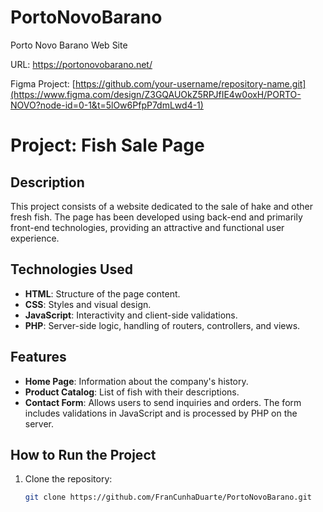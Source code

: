 # PortoNovoBarano
Porto Novo Barano Web Site

URL: https://portonovobarano.net/

Figma Project: [https://github.com/your-username/repository-name.git](https://www.figma.com/design/Z3GQAUOkZ5RPJfIE4w0oxH/PORTO-NOVO?node-id=0-1&t=5lOw6PfpP7dmLwd4-1)

# Project: Fish Sale Page

## Description
This project consists of a website dedicated to the sale of hake and other fresh fish. The page has been developed using back-end and primarily front-end technologies, providing an attractive and functional user experience.

## Technologies Used
- **HTML**: Structure of the page content.
- **CSS**: Styles and visual design.
- **JavaScript**: Interactivity and client-side validations.
- **PHP**: Server-side logic, handling of routers, controllers, and views.

## Features
- **Home Page**: Information about the company's history.
- **Product Catalog**: List of fish with their descriptions.
- **Contact Form**: Allows users to send inquiries and orders. The form includes validations in JavaScript and is processed by PHP on the server.

## How to Run the Project
1. Clone the repository:
   ```bash
   git clone https://github.com/FranCunhaDuarte/PortoNovoBarano.git


